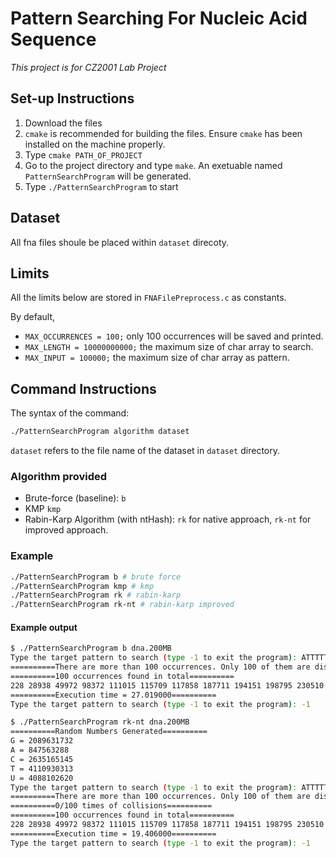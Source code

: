 #  Pattern Searching For Nucleic Acid Sequence

*This project is for CZ2001 Lab Project* 

## Set-up Instructions 

1. Download the files
2. `cmake` is recommended for building the files. Ensure `cmake` has been installed on the machine properly.
3. Type `cmake PATH_OF_PROJECT`
4. Go to the project directory and type `make`. An exetuable named `PatternSearchProgram`  will be generated.
5. Type `./PatternSearchProgram` to start 

## Dataset

All fna files shoule be placed within `dataset` direcoty. 

## Limits

All the limits below are stored in `FNAFilePreprocess.c` as constants.

By default, 

+ `MAX_OCCURRENCES = 100;` only 100 occurrences will be saved and printed.
+ `MAX_LENGTH = 10000000000;` the maximum size of char array to search.
+ `MAX_INPUT = 100000;` the maximum size of char array as pattern. 

## Command Instructions 

The syntax of the command: 

```bash
./PatternSearchProgram algorithm dataset 
```

`dataset` refers to the file name of the dataset in `dataset` directory. 

### Algorithm provided 

+ Brute-force (baseline): `b`
+ KMP `kmp`
+ Rabin-Karp Algorithm (with ntHash):  `rk` for native approach, `rk-nt` for improved approach.

### Example

```bash
./PatternSearchProgram b # brute force 
./PatternSearchProgram kmp # kmp
./PatternSearchProgram rk # rabin-karp
./PatternSearchProgram rk-nt # rabin-karp improved 
```

#### Example output

```bash
$ ./PatternSearchProgram b dna.200MB
Type the target pattern to search (type -1 to exit the program): ATTTTTAAA
==========There are more than 100 occurrences. Only 100 of them are displayed.==========
==========100 occurrences found in total==========
228 28938 49972 98372 111015 115709 117858 187711 194151 198795 230510 248492 269475 334826 354494 364840 368696 440620 449627 450115 489754 491538 498969 513195 536035 563867 583656 588688 589334 603625 625168 658083 664082 705927 706224 708156 760241 774028 840812 850791 875310 915237 938824 939912 952617 958815 959921 965519 974771 987513 992045 996135 1006473 1019071 1023406 1046237 1112414 1112951 1122937 1131746 1134522 1158251 1178889 1185209 1192826 1211380 1253254 1255343 1267294 1285937 1307427 1333256 1341678 1351630 1362173 1370110 1383214 1404948 1410534 1420319 1421537 1427632 1482318 1492182 1506058 1513963 1518029 1521059 1539806 1541680 1547959 1550251 1558951 1559607 1569862 1619107 1630623 1716645 1731871 1735370 
==========Execution time = 27.019000==========
Type the target pattern to search (type -1 to exit the program): -1

$ ./PatternSearchProgram rk-nt dna.200MB
==========Random Numbers Generated==========
G = 2089631732
A = 847563288
C = 2635165145
T = 4110930313
U = 4088102620
Type the target pattern to search (type -1 to exit the program): ATTTTTAAA
==========There are more than 100 occurrences. Only 100 of them are displayed.==========
==========0/100 times of collisions==========
==========100 occurrences found in total==========
228 28938 49972 98372 111015 115709 117858 187711 194151 198795 230510 248492 269475 334826 354494 364840 368696 440620 449627 450115 489754 491538 498969 513195 536035 563867 583656 588688 589334 603625 625168 658083 664082 705927 706224 708156 760241 774028 840812 850791 875310 915237 938824 939912 952617 958815 959921 965519 974771 987513 992045 996135 1006473 1019071 1023406 1046237 1112414 1112951 1122937 1131746 1134522 1158251 1178889 1185209 1192826 1211380 1253254 1255343 1267294 1285937 1307427 1333256 1341678 1351630 1362173 1370110 1383214 1404948 1410534 1420319 1421537 1427632 1482318 1492182 1506058 1513963 1518029 1521059 1539806 1541680 1547959 1550251 1558951 1559607 1569862 1619107 1630623 1716645 1731871 1735370 
==========Execution time = 19.406000==========
Type the target pattern to search (type -1 to exit the program): -1

```



